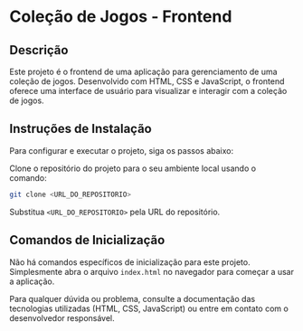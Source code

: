 # Coleção de Jogos - Frontend

## Descrição

Este projeto é o frontend de uma aplicação para gerenciamento de uma coleção de jogos. Desenvolvido com HTML, CSS e JavaScript, o frontend oferece uma interface de usuário para visualizar e interagir com a coleção de jogos.

## Instruções de Instalação

Para configurar e executar o projeto, siga os passos abaixo:

Clone o repositório do projeto para o seu ambiente local usando o comando:

```bash
git clone <URL_DO_REPOSITORIO>
```

Substitua `<URL_DO_REPOSITORIO>` pela URL do repositório.

## Comandos de Inicialização

Não há comandos específicos de inicialização para este projeto. Simplesmente abra o arquivo `index.html` no navegador para começar a usar a aplicação.

Para qualquer dúvida ou problema, consulte a documentação das tecnologias utilizadas (HTML, CSS, JavaScript) ou entre em contato com o desenvolvedor responsável.
